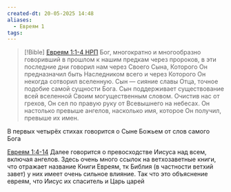 ```yaml
---
created-dt: 20-05-2025 14:48
aliases:
  - Евреям 1
tags:
---
```


>[!Bible] [Евреям 1:1-4 НРП](https://www.bible.com/bible/143/HEB.1.1-4)
>Бог, многократно и многообразно говоривший в прошлом к нашим предкам через пророков, в эти последние дни говорил нам через Своего Сына, Которого Он предназначил быть Наследником всего и через Которого Он некогда сотворил вселенную. Сын — сияние славы Отца, точное подобие самой сущности Бога. Сын поддерживает существование всей вселенной Своим могущественным словом. Очистив нас от грехов, Он сел по правую руку от Всевышнего на небесах. Он настолько превыше ангелов, насколько имя, которое Он получил, превыше их имен.

В первых четырёх стихах говорится о Сыне Божьем от слов самого Бога

[Евреям 1:4-14](https://www.bible.com/bible/143/HEB.1.4-14)
Далее говорится о превосходстве Иисуса над всем, включая ангелов. Здесь очень много ссылок на ветхозаветные книги, что отражает название Книги Евреям, тк Библия (в частности ветхий завет) у них имеет очень сильное влияние. Так что это объяснение евреям, что Иисус их спаситель и Царь царей